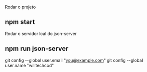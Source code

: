 Rodar o projeto

## npm start

Rodar o servidor loal do json-server

## npm run json-server

git config --global user.email "you@example.com"
git config --global user.name "willtechcod"

